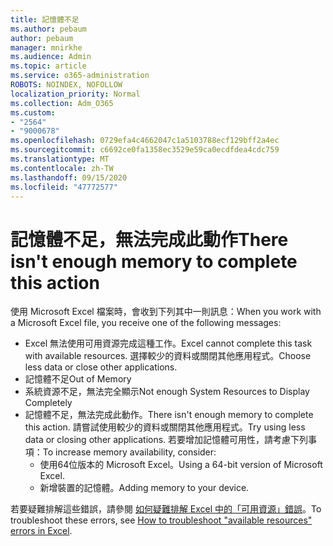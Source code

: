 ```yaml
---
title: 記憶體不足
ms.author: pebaum
author: pebaum
manager: mnirkhe
ms.audience: Admin
ms.topic: article
ms.service: o365-administration
ROBOTS: NOINDEX, NOFOLLOW
localization_priority: Normal
ms.collection: Adm_O365
ms.custom:
- "2564"
- "9000678"
ms.openlocfilehash: 0729efa4c4662047c1a5103788ecf129bff2a4ec
ms.sourcegitcommit: c6692ce0fa1358ec3529e59ca0ecdfdea4cdc759
ms.translationtype: MT
ms.contentlocale: zh-TW
ms.lasthandoff: 09/15/2020
ms.locfileid: "47772577"
---
```

# <a name="there-isnt-enough-memory-to-complete-this-action"></a><span data-ttu-id="38cf0-102">記憶體不足，無法完成此動作</span><span class="sxs-lookup"><span data-stu-id="38cf0-102">There isn't enough memory to complete this action</span></span>

<span data-ttu-id="38cf0-103">使用 Microsoft Excel 檔案時，會收到下列其中一則訊息：</span><span class="sxs-lookup"><span data-stu-id="38cf0-103">When you work with a Microsoft Excel file, you receive one of the following messages:</span></span>

- <span data-ttu-id="38cf0-104">Excel 無法使用可用資源完成這種工作。</span><span class="sxs-lookup"><span data-stu-id="38cf0-104">Excel cannot complete this task with available resources.</span></span> <span data-ttu-id="38cf0-105">選擇較少的資料或關閉其他應用程式。</span><span class="sxs-lookup"><span data-stu-id="38cf0-105">Choose less data or close other applications.</span></span>
- <span data-ttu-id="38cf0-106">記憶體不足</span><span class="sxs-lookup"><span data-stu-id="38cf0-106">Out of Memory</span></span>
- <span data-ttu-id="38cf0-107">系統資源不足，無法完全顯示</span><span class="sxs-lookup"><span data-stu-id="38cf0-107">Not enough System Resources to Display Completely</span></span>
- <span data-ttu-id="38cf0-108">記憶體不足，無法完成此動作。</span><span class="sxs-lookup"><span data-stu-id="38cf0-108">There isn't enough memory to complete this action.</span></span> <span data-ttu-id="38cf0-109">請嘗試使用較少的資料或關閉其他應用程式。</span><span class="sxs-lookup"><span data-stu-id="38cf0-109">Try using less data or closing other applications.</span></span> <span data-ttu-id="38cf0-110">若要增加記憶體可用性，請考慮下列事項：</span><span class="sxs-lookup"><span data-stu-id="38cf0-110">To increase memory availability, consider:</span></span> 
    - <span data-ttu-id="38cf0-111">使用64位版本的 Microsoft Excel。</span><span class="sxs-lookup"><span data-stu-id="38cf0-111">Using a 64-bit version of Microsoft Excel.</span></span>
    - <span data-ttu-id="38cf0-112">新增裝置的記憶體。</span><span class="sxs-lookup"><span data-stu-id="38cf0-112">Adding memory to your device.</span></span>

<span data-ttu-id="38cf0-113">若要疑難排解這些錯誤，請參閱 [如何疑難排解 Excel 中的「可用資源」錯誤](https://docs.microsoft.com/office/troubleshoot/excel/available-resources-errors)。</span><span class="sxs-lookup"><span data-stu-id="38cf0-113">To troubleshoot these errors, see [How to troubleshoot "available resources" errors in Excel](https://docs.microsoft.com/office/troubleshoot/excel/available-resources-errors).</span></span>